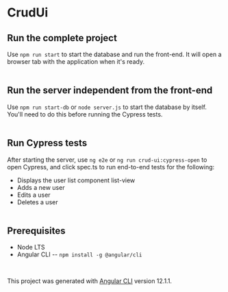 # CrudUi

## Run the complete project

Use `npm run start` to start the database and run the front-end. It will open a browser tab with the application when it's ready.  
&nbsp;  

## Run the server independent from the front-end

Use `npm run start-db` or `node server.js` to start the database by itself. You'll need to do this before running the Cypress tests.  
&nbsp;  

## Run Cypress tests

After starting the server, use `ng e2e` or `ng run crud-ui:cypress-open` to open Cypress, and click spec.ts to run end-to-end tests for the following:
- Displays the user list component list-view
- Adds a new user
- Edits a user
- Deletes a user  
&nbsp;  

## Prerequisites

- Node LTS
- Angular CLI -- `npm install -g @angular/cli`  

&nbsp;  

This project was generated with [Angular CLI](https://github.com/angular/angular-cli) version 12.1.1.